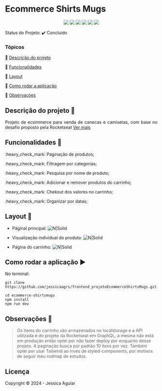 <h1>Ecommerce Shirts Mugs</h1> 

<p align="center">
  <!-- <img src="https://uploaddeimagens.com.br/images/004/413/719/full/sass.png?1680282583" /> -->
  <!-- <img src="https://uploaddeimagens.com.br/images/004/413/678/full/bulma.png?1680281545"/> -->
  <!-- <img src="https://uploaddeimagens.com.br/images/004/413/779/full/php.png?1680284241"/> -->
  <img src="https://uploaddeimagens.com.br/images/004/413/679/full/javacript.png?1680281578"/>
  <!-- <img src="https://uploaddeimagens.com.br/images/004/413/684/full/css.png?1680281604"/> -->
  <!-- <img src="https://uploaddeimagens.com.br/images/004/413/687/full/html.png?1680281627"/> -->
  <img src="https://uploaddeimagens.com.br/images/004/525/521/full/next.png?1688056209"/>
  <!-- <img src="https://uploaddeimagens.com.br/images/004/525/523/full/node-js.png?1688056275"/> -->
  <img src="https://uploaddeimagens.com.br/images/004/525/524/full/typescript.png?1688056306"/>
  <!-- <img src="https://uploaddeimagens.com.br/images/004/525/525/full/bootstrap.png?1688056332"/> -->
  <img src="https://uploaddeimagens.com.br/images/004/525/528/full/react.png?1688056369"/>
  <!-- <<img src="https://uploaddeimagens.com.br/images/004/525/530/full/mongodb.png?1688056399"/> -->
  <img src="https://uploaddeimagens.com.br/images/004/525/532/full/tailwind.png?1688056424"/>
  <!-- <img src="https://uploaddeimagens.com.br/images/004/525/533/full/postgresql.png?1688056453"/> -->
   <!-- <img src="https://uploaddeimagens.com.br/images/004/543/857/original/c_.png?1689275745" /> -->
  <!-- <img src="https://uploaddeimagens.com.br/images/004/543/860/full/vue.png?1689275780" /> -->
  <img src="https://uploaddeimagens.com.br/images/004/749/515/full/graphql.png?1709209887" />
  <!-- <img src="https://uploaddeimagens.com.br/images/004/749/516/full/jquery.png?1709209927" /> -->
</p>

Status do Projeto: :heavy_check_mark: <!-- > :heavy_check_mark:--> Concluído <!-- > :warning:-->

### Tópicos 

:small_blue_diamond: [Descrição do projeto](#descrição-do-projeto-pencil)

:small_blue_diamond: [Funcionalidades](#funcionalidades-wrench)

:small_blue_diamond: [Layout](#layout-dash)

<!-- :small_blue_diamond: [Pré-requisitos](#pré-requisitos) -->

:small_blue_diamond: [Como rodar a aplicação](#como-rodar-a-aplicação-arrow_forward)

:small_blue_diamond: [Observações](#observações-ledger)

<!-- :small_blue_diamond: [Dependencias e libs utilizadas](#dependencias-e-libs-utilizadas-books) -->

## Descrição do projeto :pencil:

<p align="justify">
 Projeto de ecommerce para venda de canecas e camisetas, com base no desafio proposto pela Rocketseat <a href="https://github.com/Rocketseat/frontend-challenge">Ver mais</a>
</p>

## Funcionalidades :wrench:

<p>:heavy_check_mark: Paginação de produtos;</p>
<p>:heavy_check_mark: Filtragem por categorias;</p>
<p>:heavy_check_mark: Pesquisa por nome de produto;</p>
<p>:heavy_check_mark: Adicionar e remover produtos do carrinho;</p>
<p>:heavy_check_mark: Chekout dos valores no carrinho;</p>
<p>:heavy_check_mark: Organizar por datas;</p>

## Layout :dash:

* Páginal principal:
![N|Solid](https://uploaddeimagens.com.br/images/004/749/543/full/Screenshot_1.png?1709211082)

* Visualização individual do produto:
![N|Solid](https://uploaddeimagens.com.br/images/004/749/544/full/Screenshot_2.png?1709211180)

* Página do carrinho:
![N|Solid](https://uploaddeimagens.com.br/images/004/749/545/full/Screenshot_3.png?1709211241)

<!-- ## Pré-requisitos

:warning: [Node](https://nodejs.org/en/download/)

...

Liste todas as dependencias e libs que o usuário deve ter instalado na máquina antes de rodar a aplicação  -->

## Como rodar a aplicação :arrow_forward:

No terminal: 

```
git clone https://github.com/jessicaagrs/frontend_projetoEcommerceShirtsMugs.git

cd ecommerce-shirtsmugs
npm install
npm run dev

```

## Observações  :ledger:

>Os items do carrinho são armazenados no localstorage e a API utilizada é do projeto da Rocketseat em GraphQL, a mesma não está em produção então optei por não fazer deploy por enquanto desse projeto. A paginação busca por padrão 10 itens por vez. Também optei por usar Tailwind ao invés de styled-components, por motivos de seguir meu rodmap de estudos. 

<!-- ## Como rodar os testes

Coloque um passo a passo para executar os testes

```
$ npm test, rspec, etc 
```

## Casos de Uso

Explique com mais detalhes como a sua aplicação poderia ser utilizada. O uso de **gifs** aqui seria bem interessante. 

Exemplo: Caso a sua aplicação tenha alguma funcionalidade de login apresente neste tópico os dados necessários para acessá-la.

## JSON :floppy_disk:

### Usuários: 

|name|email|password|token|avatar|
| -------- |-------- |-------- |-------- |-------- |
|Lais Lima|laislima98@hotmail.com|lais123|true|https://encrypted-tbn0.gstatic.com/images?q=tbn%3AANd9GcS9-U_HbQAipum9lWln3APcBIwng7T46hdBA42EJv8Hf6Z4fDT3&usqp=CAU|

... 

Se quiser, coloque uma amostra do banco de dados 

## Iniciando/Configurando banco de dados

Se for necessário configurar algo antes de iniciar o banco de dados insira os comandos a serem executados  -->

<!-- ## Dependencias e libs utilizadas :books:

- [JSPDF](https://artskydj.github.io/jsPDF/docs/jsPDF.html) -->

<!-- ## Resolvendo Problemas :exclamation:

Em [issues]() foram abertos alguns problemas gerados durante o desenvolvimento desse projeto e como foram resolvidos.  -->

<!-- ## Tarefas em aberto

Se for o caso, liste tarefas/funcionalidades que ainda precisam ser implementadas na sua aplicação

:memo: Tarefa 1 

:memo: Tarefa 2 

:memo: Tarefa 3  -->

## Licença 

Copyright :copyright: 2024 - Jessica Aguiar

